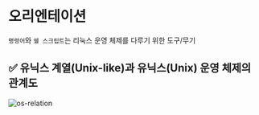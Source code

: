 # 오리엔테이션
`명령어`와 `쉘 스크립트`는 리눅스 운영 체제를 다루기 위한 도구/무기

## ✅ 유닉스 계열(Unix-like)과 유닉스(Unix) 운영 체제의 관계도
![os-relation](https://upload.wikimedia.org/wikipedia/commons/thumb/7/77/Unix_history-simple.svg/1920px-Unix_history-simple.svg.png)
